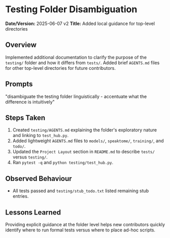 # Testing Folder Disambiguation

**Date/Version:** 2025-06-07 v2
**Title:** Added local guidance for top-level directories

## Overview
Implemented additional documentation to clarify the purpose of the `testing/` folder and how it differs from `tests/`. Added brief `AGENTS.md` files for other top-level directories for future contributors.

## Prompts
"disambiguate the testing folder linguistically - accentuate what the difference is intuitively"

## Steps Taken
1. Created `testing/AGENTS.md` explaining the folder's exploratory nature and linking to `test_hub.py`.
2. Added lightweight `AGENTS.md` files to `models/`, `speaktome/`, `training/`, and `todo/`.
3. Updated the `Project Layout` section in `README.md` to describe `tests/` versus `testing/`.
4. Ran `pytest -q` and `python testing/test_hub.py`.

## Observed Behaviour
- All tests passed and `testing/stub_todo.txt` listed remaining stub entries.

## Lessons Learned
Providing explicit guidance at the folder level helps new contributors quickly identify where to run formal tests versus where to place ad-hoc scripts.

